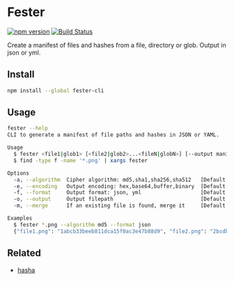 # Fester

[![npm version](https://badge.fury.io/js/fester-cli.svg)](https://badge.fury.io/js/fester-cli)
[![Build Status](https://travis-ci.org/mshick/fester-cli.svg?branch=master)](https://travis-ci.org/mshick/fester-cli)

Create a manifest of files and hashes from a file, directory or glob. Output in json or yml.

## Install

```sh
npm install --global fester-cli
```

## Usage

```sh
fester --help
CLI to generate a manifest of file paths and hashes in JSON or YAML.

Usage
  $ fester <file1|glob1> [<file2|glob2>...<fileN|globN>] [--output manifest.json]
  $ find -type f -name '*.png' | xargs fester

Options
  -a, --algorithm  Cipher algorithm: md5,sha1,sha256,sha512   [Default: sha512]
  -e, --encoding   Output encoding: hex,base64,buffer,binary  [Default: hex]
  -f, --format     Output format: json, yml                   [Default: json]
  -o, --output     Output filepath                            [Default: null]
  -m, --merge      If an existing file is found, merge it     [Default: null]

Examples
  $ fester *.png --algorithm md5 --format json
  {"file1.png": "1abcb33beeb811dca15f0ac3e47b88d9", "file2.png": "2bcdb33beeb811dca15f0ac3e47b88d9"}
```

## Related

* [hasha](https://github.com/sindresorhus/hasha)
